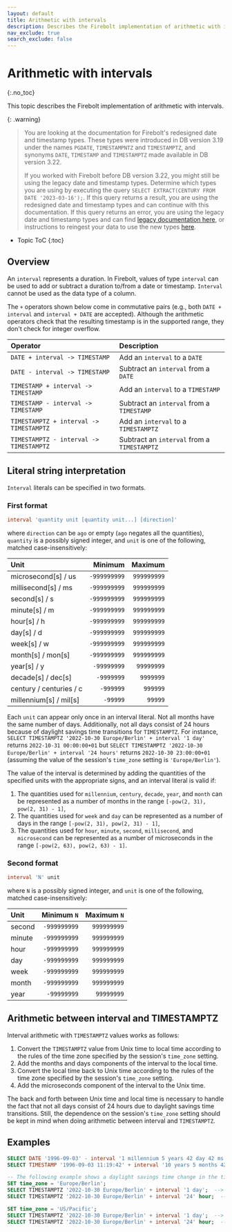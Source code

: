 ```yaml
---
layout: default
title: Arithmetic with intervals
description: Describes the Firebolt implementation of arithmetic with intervals
nav_exclude: true
search_exclude: false
---
```


# Arithmetic with intervals
{:.no_toc}

This topic describes the Firebolt implementation of arithmetic with intervals.

{: .warning}
  >You are looking at the documentation for Firebolt's redesigned date and timestamp types.
  >These types were introduced in DB version 3.19 under the names `PGDATE`, `TIMESTAMPNTZ` and `TIMESTAMPTZ`, and synonyms `DATE`, `TIMESTAMP` and `TIMESTAMPTZ` made available in DB version 3.22.
  >
  >If you worked with Firebolt before DB version 3.22, you might still be using the legacy date and timestamp types.
  >Determine which types you are using by executing the query `SELECT EXTRACT(CENTURY FROM DATE '2023-03-16');`.
  >If this query returns a result, you are using the redesigned date and timestamp types and can continue with this documentation.
  >If this query returns an error, you are using the legacy date and timestamp types and can find [legacy documentation here](legacy-date-timestamp.md), or instructions to reingest your data to use the new types [here](../release-notes/release-notes-archive.md#db-version-3190).

* Topic ToC
{:toc}

## Overview

An `interval` represents a duration. In Firebolt, values of type `interval` can be used to add or subtract a duration to/from a date or timestamp.
`Interval` cannot be used as the data type of a column.

The `+` operators shown below come in commutative pairs (e.g., both `DATE + interval` and `interval + DATE` are accepted). Although the arithmetic operators check that the resulting timestamp is in the supported range, they don't check for integer overflow.

| Operator                                | Description                                 |
| :-------------------------------------- | :------------------------------------------ |
| `DATE + interval -> TIMESTAMP`          | Add an `interval` to a `DATE`               |
| `DATE - interval -> TIMESTAMP`          | Subtract an `interval` from a `DATE`        |
| `TIMESTAMP + interval -> TIMESTAMP`     | Add an `interval` to a `TIMESTAMP`          |
| `TIMESTAMP - interval -> TIMESTAMP`     | Subtract an `interval` from a `TIMESTAMP`   |
| `TIMESTAMPTZ + interval -> TIMESTAMPTZ` | Add an `interval` to a `TIMESTAMPTZ`        |
| `TIMESTAMPTZ - interval -> TIMESTAMPTZ` | Subtract an `interval` from a `TIMESTAMPTZ` |

## Literal string interpretation

`Interval` literals can be specified in two formats. 

### First format

```sql
interval 'quantity unit [quantity unit...] [direction]'
```

where `direction` can be `ago` or empty (`ago` negates all the quantities), `quantity` is a possibly signed integer, and `unit` is one of the following, matched case-insensitively:

| Unit                    |      Minimum |     Maximum |
| :---------------------- | -----------: | ----------: |
| microsecond[s] / us     | `-999999999` | `999999999` |
| millisecond[s] / ms     | `-999999999` | `999999999` |
| second[s] / s           | `-999999999` | `999999999` |
| minute[s] / m           | `-999999999` | `999999999` |
| hour[s] / h             | `-999999999` | `999999999` |
| day[s] / d              | `-999999999` | `999999999` |
| week[s] / w             | `-999999999` | `999999999` |
| month[s] / mon[s]       | `-999999999` | `999999999` |
| year[s] / y             |  `-99999999` |  `99999999` |
| decade[s] / dec[s]      |   `-9999999` |   `9999999` |
| century / centuries / c |    `-999999` |    `999999` |
| millennium[s] / mil[s]  |     `-99999` |     `99999` |

Each `unit` can appear only once in an interval literal. 
Not all months have the same number of days.
Additionally, not all days consist of 24 hours because of daylight savings time transitions for `TIMESTAMPTZ`.
For instance, `SELECT TIMESTAMPTZ '2022-10-30 Europe/Berlin' + interval '1 day'` returns `2022-10-31 00:00:00+01` but `SELECT TIMESTAMPTZ '2022-10-30 Europe/Berlin' + interval '24 hours'` returns `2022-10-30 23:00:00+01` (assuming the value of the session's `time_zone` setting is `'Europe/Berlin'`).

The value of the interval is determined by adding the quantities of the specified units with the appropriate signs, and an interval literal is valid if:

1. The quantities used for `millennium`, `century`, `decade`, `year`, and `month` can be represented as a number of months in the range `[-pow(2, 31), pow(2, 31) - 1]`,
2. The quantities used for `week` and `day` can be represented as a number of days in the range `[-pow(2, 31), pow(2, 31) - 1]`,
3. The quantities used for `hour`, `minute`, `second`, `millisecond`, and `microsecond` can be represented as a number of microseconds in the range `[-pow(2, 63), pow(2, 63) - 1]`.

### Second format

```sql
interval 'N' unit
```

where `N` is a possibly signed integer, and `unit` is one of the following, matched case-insensitively:

| Unit   |  Minimum `N` | Maximum `N` |
| :----- | -----------: | ----------: |
| second | `-999999999` | `999999999` |
| minute | `-999999999` | `999999999` |
| hour   | `-999999999` | `999999999` |
| day    | `-999999999` | `999999999` |
| week   | `-999999999` | `999999999` |
| month  | `-999999999` | `999999999` |
| year   |  `-99999999` |  `99999999` |

## Arithmetic between interval and TIMESTAMPTZ

Interval arithmetic with `TIMESTAMPTZ` values works as follows:

1. Convert the `TIMESTAMPTZ` value from Unix time to local time according to the rules of the time zone specified by the session's `time_zone` setting.
2. Add the months and days components of the interval to the local time.
3. Convert the local time back to Unix time according to the rules of the time zone specified by the session's `time_zone` setting.
4. Add the microseconds component of the interval to the Unix time.

The back and forth between Unix time and local time is necessary to handle the fact that not all days consist of 24 hours due to daylight savings time transitions.
Still, the dependence on the session's `time_zone` setting should be kept in mind when doing arithmetic between interval and `TIMESTAMPTZ`.

## Examples

```sql
SELECT DATE '1996-09-03' - interval '1 millennium 5 years 42 day 42 ms';  --> 0991-07-22 23:59:59.958
SELECT TIMESTAMP '1996-09-03 11:19:42' + interval '10 years 5 months 42 days 7 seconds';  --> 2007-03-17 11:19:49

-- The following example shows a daylight savings time change in the time zone 'Europe/Berlin'
SET time_zone = 'Europe/Berlin';
SELECT TIMESTAMPTZ '2022-10-30 Europe/Berlin' + interval '1 day';  --> 2022-10-31 00:00:00+01
SELECT TIMESTAMPTZ '2022-10-30 Europe/Berlin' + interval '24' hour;  --> 2022-10-30 23:00:00+01

SET time_zone = 'US/Pacific';
SELECT TIMESTAMPTZ '2022-10-30 Europe/Berlin' + interval '1 day';  --> 2022-10-30 15:00:00-07
SELECT TIMESTAMPTZ '2022-10-30 Europe/Berlin' + interval '24' hour;  --> 2022-10-30 15:00:00-07
```
